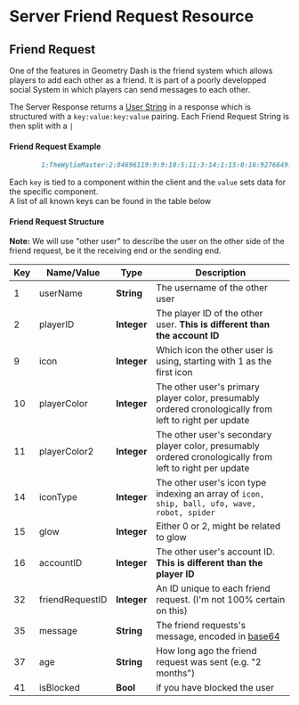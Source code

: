 # Server Friend Request Resource

## Friend Request

One of the features in Geometry Dash is the friend system which allows players to add each other as a friend. It is part of a poorly developped social System in which players can send messages to each other.

The Server Response returns a [User String](/resources/server/user) in a response which is structured with a `key:value:key:value` pairing. Each Friend Request String is then split with a `|`

<!-- tabs:start -->

#### **Friend Request Example**
```md
        1:TheWylieMaster:2:84696119:9:9:10:5:11:3:14:1:15:0:16:9276649:32:45272143:35:aGVsbG8=:41:1:37:1 week        
```
<!-- tabs:end -->

Each `key` is tied to a component within the client and the `value` sets data for the specific component.  
A list of all known keys can be found in the table below

#### Friend Request Structure

**Note:** We will use "other user" to describe the user on the other side of the friend request, be it the receiving end or the sending end.

| Key | Name/Value                | Type                                         | Description                                                              
|-----|---------------------------|----------------------------------------------|--------------------------------------------------------------------------
| 1   | userName				  | **String**									 | The username of the other user
| 2   | playerID				  | **Integer**									 | The player ID of the other user. **This is different than the account ID**
| 9   | icon					  | **Integer**									 | Which icon the other user is using, starting with 1 as the first icon
| 10  | playerColor			      | **Integer**									 | The other user's primary player color, presumably ordered cronologically from left to right per update
| 11  | playerColor2			  | **Integer**									 | The other user's secondary player color, presumably ordered cronologically from left to right per update
| 14  | iconType				  | **Integer**									 | The other user's icon type indexing an array of `icon, ship, ball, ufo, wave, robot, spider`
| 15  | glow					  | **Integer**									 | Either 0 or 2, might be related to glow
| 16  | accountID				  | **Integer**									 | The other user's account ID. **This is different than the player ID**
| 32  | friendRequestID		      | **Integer**									 | An ID unique to each friend request. (I'm not 100% certain on this)
| 35  | message					  | **String**									 | The friend requests's message, encoded in [base64](/topics/encryption/base64.md)
| 37  | age						  | **String** 									 | How long ago the friend request was sent (e.g. "2 months")
| 41  | isBlocked			      | **Bool**									 | if you have blocked the user

